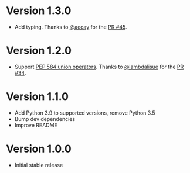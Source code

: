 # Version 1.3.0

- Add typing. Thanks to [@aecay](https://github.com/aecay) for the [PR #45](https://github.com/corenting/immutabledict/pull/45).

# Version 1.2.0

- Support [PEP 584 union operators](https://www.python.org/dev/peps/pep-0584/). Thanks to [@lambdalisue](https://github.com/lambdalisue) for the [PR #34](https://github.com/corenting/immutabledict/pull/34).

# Version 1.1.0

- Add Python 3.9 to supported versions, remove Python 3.5
- Bump dev dependencies
- Improve README

# Version 1.0.0

- Initial stable release
